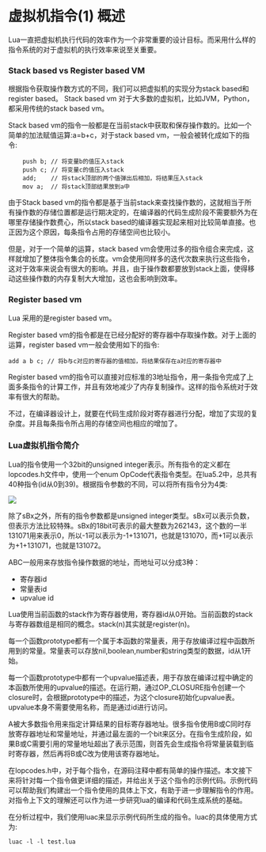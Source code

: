 # 虚拟机指令(1) 概述 
 
Lua一直把虚拟机执行代码的效率作为一个非常重要的设计目标。而采用什么样的指令系统的对于虚拟机的执行效率来说至关重要。


### **Stack based vs Register based VM**



根据指令获取操作数方式的不同，我们可以把虚拟机的实现分为stack based和register based。
Stack based vm
对于大多数的虚拟机，比如JVM，Python，都采用传统的stack based vm。

Stack based vm的指令一般都是在当前stack中获取和保存操作数的。比如一个简单的加法赋值运算:a=b+c，对于stack based vm，一般会被转化成如下的指令:

```
    push b; // 将变量b的值压入stack  
    push c; // 将变量c的值压入stack  
    add;    // 将stack顶部的两个值弹出后相加，将结果压入stack  
    mov a;  // 将stack顶部结果放到a中  

```

由于Stack based vm的指令都是基于当前stack来查找操作数的，这就相当于所有操作数的存储位置都是运行期决定的，在编译器的代码生成阶段不需要额外为在哪里存储操作数费心，所以stack based的编译器实现起来相对比较简单直接。也正因为这个原因，每条指令占用的存储空间也比较小。

但是，对于一个简单的运算，stack based vm会使用过多的指令组合来完成，这样就增加了整体指令集合的长度。vm会使用同样多的迭代次数来执行这些指令，这对于效率来说会有很大的影响。并且，由于操作数都要放到stack上面，使得移动这些操作数的内存复制大大增加，这也会影响到效率。


### **Register based vm**


Lua 采用的是register based vm。

Register based vm的指令都是在已经分配好的寄存器中存取操作数。对于上面的运算，register based vm一般会使用如下的指令:

```
add a b c; // 将b与c对应的寄存器的值相加，将结果保存在a对应的寄存器中  
```

Register based vm的指令可以直接对应标准的3地址指令，用一条指令完成了上面多条指令的计算工作，并且有效地减少了内存复制操作。这样的指令系统对于效率有很大的帮助。

不过，在编译器设计上，就要在代码生成阶段对寄存器进行分配，增加了实现的复杂度。并且每条指令所占用的存储空间也相应的增加了。

### **Lua虚拟机指令简介**




Lua的指令使用一个32bit的unsigned integer表示。所有指令的定义都在lopcodes.h文件中，使用一个enum OpCode代表指令类型。在lua5.2中，总共有40种指令(id从0到39)。根据指令参数的不同，可以将所有指令分为4类:

![](https://git.gitbook.com/raw/wyyhzc/-lua5-2-/master/1357792149_6544.png?token=d3l5aHpjOjkyODA1MGVkLTMxZDEtNDFmOS04MjY3LWU1YzdmNjU4M2U3Nw%3D%3D)

除了sBx之外，所有的指令参数都是unsigned integer类型。sBx可以表示负数，但表示方法比较特殊。sBx的18bit可表示的最大整数为262143，这个数的一半131071用来表示0，所以-1可以表示为-1+131071，也就是131070，而+1可以表示为+1+131071，也就是131072。

ABC一般用来存放指令操作数据的地址，而地址可以分成3种：
* 寄存器id
* 常量表id
* upvalue id

Lua使用当前函数的stack作为寄存器使用，寄存器id从0开始。当前函数的stack与寄存器数组是相同的概念。stack(n)其实就是register(n)。

每一个函数prototype都有一个属于本函数的常量表，用于存放编译过程中函数所用到的常量。常量表可以存放nil,boolean,number和string类型的数据，id从1开始。

每一个函数prototype中都有一个upvalue描述表，用于存放在编译过程中确定的本函数所使用的upvalue的描述。在运行期，通过OP_CLOSURE指令创建一个closure时，会根据prototype中的描述，为这个closure初始化upvalue表。upvalue本身不需要使用名称，而是通过id进行访问。

A被大多数指令用来指定计算结果的目标寄存器地址。很多指令使用B或C同时存放寄存器地址和常量地址，并通过最左面的一个bit来区分。在指令生成阶段，如果B或C需要引用的常量地址超出了表示范围，则首先会生成指令将常量装载到临时寄存器，然后再将B或C改为使用该寄存器地址。

在lopcodes.h中，对于每个指令，在源码注释中都有简单的操作描述。本文接下来将针对每一个指令做更详细的描述，并给出关于这个指令的示例代码。示例代码可以帮助我们构建出一个指令使用的具体上下文，有助于进一步理解指令的作用。对指令上下文的理解还可以作为进一步研究lua的编译和代码生成系统的基础。

在分析过程中，我们使用luac来显示示例代码所生成的指令。luac的具体使用方式为:

```
luac -l -l test.lua  
```

